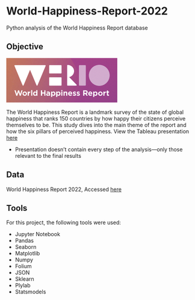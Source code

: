 # World-Happiness-Report-2022

Python analysis of the World Happiness Report database

## Objective
![WHR](https://github.com/mikecurran09/World-Happiness-Report-2022/blob/main/World%20Happiness%20Report.png)

The World Happiness Report is a landmark survey of the state of global happiness that ranks 150 countries by how happy their citizens perceive themselves to be. This study dives into the main theme of the report and how the six pillars of perceived happiness. View the Tableau presentation [here](https://public.tableau.com/views/WorldHappinessReport2022_16693926307310/Happy?:language=en-US&:display_count=n&:origin=viz_share_link)
* Presentation doesn’t contain every step of the analysis—only those relevant to the final results

## Data
World Happiness Report 2022, Accessed [here](https://worldhappiness.report/)

## Tools
For this project, the following tools were used:
* Jupyter Notebook
* Pandas
* Seaborn
* Matplotlib
* Numpy
* Folium
* JSON
* Sklearn
* Plylab
* Statsmodels
